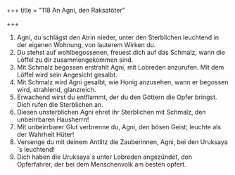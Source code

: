 +++
title = "118 An Agni, den Raksatöter"

+++


1.	Agni, du schlägst den Atrin nieder, unter den Sterblichen leuchtend in der eigenen Wohnung, von lauterem Wirken du.
2.	Du stehst auf wohlbegossenen, freuest dich auf das Schmalz, wann die Löffel zu dir zusammengekommen sind.
3.	Mit Schmalz begossen erstrahlt Agni, mit Lobreden anzurufen. Mit dem Löffel wird sein Angesicht gesalbt.
4.	Mit Schmalz wird Agni gesalbt, wie Honig anzusehen, wann er begossen wird, strahlend, glanzreich.
5.	Erwachend wirst du entflammt, der du den Göttern die Opfer bringst. Dich rufen die Sterblichen an.
6.	Diesen unsterblichen Agni ehret ihr Sterblichen mit Schmalz, den unbeirrbaren Hausherrn!
7.	Mit unbeirrbarer Glut verbrenne du, Agni, den bösen Geist; leuchte als der Wahrheit Hüter!
8.	Versenge du mit deinem Antlitz die Zauberinnen, Agni, bei den Uruksaya´s leuchtend!
9.	Dich haben die Uruksaya´s unter Lobreden angezündet, den Opferfahrer, der bei dem Menschenvolk am besten opfert.


